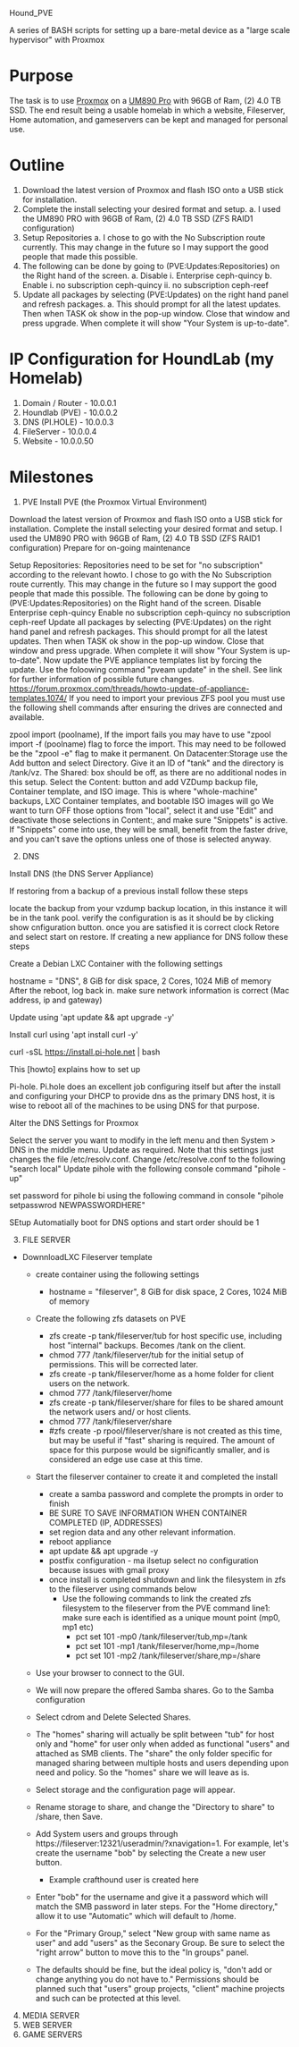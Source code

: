 Hound_PVE

A series of BASH scripts for setting up a bare-metal device as a \"large
scale hypervisor\" with Proxmox

# Purpose

The task is to use [Proxmox](https://www.proxmox.com/en/) on a [UM890
Pro](https://store.minisforum.com/products/minisforum-um890pro?_pos=1&_sid=b97dfcda4&_ss=r)
with 96GB of Ram, (2) 4.0 TB SSD. The end result being a usable homelab in which  a website, Fileserver, Home automation, and gameservers can be kept and managed for personal use.


# Outline
1.	Download the latest version of Proxmox and flash ISO onto a USB stick for installation.
2.	Complete the install selecting your desired format and setup. 
  a.	I used the UM890 PRO with 96GB of Ram, (2) 4.0 TB SSD (ZFS RAID1 configuration)
3.	Setup Repositories 
  a.	I chose to go with the No Subscription route currently. This may change in the future so I may support the good people that made this possible.
4.	The following can be done by going to (PVE:Updates:Repositories) on the Right hand of the screen.
  a.	Disable
    i.	Enterprise ceph-quincy
  b.	Enable
    i.	no subscription ceph-quincy
    ii.	no subscription ceph-reef
5.	Update all packages by selecting (PVE:Updates) on the right hand panel and refresh packages. 
  a.	This should prompt for all the latest updates. Then when TASK ok show in the pop-up window. Close that window and press upgrade. When complete it will show "Your System is up-to-date".

# IP Configuration for HoundLab (my Homelab)
  1. Domain / Router - 10.0.0.1
  2. Houndlab (PVE) - 10.0.0.2
  3. DNS (PI.HOLE) - 10.0.0.3
  4. FileServer - 10.0.0.4
  5. Website - 10.0.0.50
  
# Milestones
1. PVE
Install PVE (the Proxmox Virtual Environment)

Download the latest version of Proxmox and flash ISO onto a USB stick for installation.
Complete the install selecting your desired format and setup.
I used the UM890 PRO with 96GB of Ram, (2) 4.0 TB SSD (ZFS RAID1 configuration)
Prepare for on-going maintenance

Setup Repositories: Repositories need to be set for "no subscription" according to the relevant howto.
I chose to go with the No Subscription route currently. This may change in the future so I may support the good people that made this possible.
The following can be done by going to (PVE:Updates:Repositories) on the Right hand of the screen.
Disable
Enterprise ceph-quincy
Enable
no subscription ceph-quincy
no subscription ceph-reef
Update all packages by selecting (PVE:Updates) on the right hand panel and refresh packages.
This should prompt for all the latest updates. Then when TASK ok show in the pop-up window. Close that window and press upgrade. When complete it will show "Your System is up-to-date".
Now update the PVE appliance templates list by forcing the update. Use the foloowing command "pveam update" in the shell. See link for further information of possible future changes. https://forum.proxmox.com/threads/howto-update-of-appliance-templates.1074/
If you need to import your previous ZFS pool you must use the following shell commands after ensuring the drives are connected and available.

zpool import (poolname), If the import fails you may have to use "zpool import -f (poolname) flag to force the import. This may need to be followed be the "zpool -e" flag to make it permanent.
On Datacenter:Storage use the Add button and select Directory.
Give it an ID of "tank" and the directory is /tank/vz. The Shared: box should be off, as there are no additional nodes in this setup.
Select the Content: button and add VZDump backup file, Container template, and ISO image. This is where "whole-machine" backups, LXC Container templates, and bootable ISO images will go
We want to turn OFF those options from "local", select it and use "Edit" and deactivate those selections in Content:, and make sure "Snippets" is active. If "Snippets" come into use, they will be small, benefit from the faster drive, and you can't save the options unless one of those is selected anyway.

2. DNS

Install DNS (the DNS Server Appliance)

If restoring from a backup of a previous install follow these steps

locate the backup from your vzdump backup location, in this instance it will be in the tank pool.
verify the configuration is as it should be by clicking show cnfiguration button.
once you are satisfied it is correct clock Retore and select start on restore.
If creating a new appliance for DNS follow these steps

Create a Debian LXC Container with the following settings

hostname = "DNS", 8 GiB for disk space, 2 Cores, 1024 MiB of memory
After the reboot, log back in. make sure network information is correct (Mac address, ip and gateway)

Update using 'apt update && apt upgrade -y'

Install curl using 'apt install curl -y'

curl -sSL https://install.pi-hole.net | bash

This [howto] explains how to set up

Pi-hole.
Pi.hole does an excellent job configuring itself but after the install and configuring your DHCP to provide dns as the primary DNS host, it is wise to reboot all of the machines to be using DNS for that purpose.

Alter the DNS Settings for Proxmox

Select the server you want to modify in the left menu and then System > DNS in the middle menu. Update as required. Note that this settings just changes the file /etc/resolv.conf.
Change /etc/resolve.conf to the following "search local"
Update pihole with the following console command "pihole -up"

set password for pihole bi using the following command in console "pihole setpasswrod NEWPASSWORDHERE"

SEtup Automatially boot for DNS options and start order should be 1

3. FILE SERVER

 - DownnloadLXC Fileserver template
   - create container using the following settings
      - hostname = "fileserver", 8 GiB for disk space, 2 Cores, 1024 MiB of memory
   - Create the following zfs datasets on PVE
      - zfs create -p tank/fileserver/tub for host specific use, including host "internal" backups. Becomes /tank on the client.
      - chmod 777 /tank/fileserver/tub for the initial setup of permissions. This will be corrected later.
      - zfs create -p tank/fileserver/home as a home folder for client users on the network.
      - chmod 777 /tank/fileserver/home
      - zfs create -p tank/fileserver/share for files to be shared amount the network users and/ or host clients.
      - chmod 777 /tank/fileserver/share
      - #zfs create -p rpool/fileserver/share is not created as this time, but may be useful if "fast" sharing is required. The amount of space for this purpose would be significantly smaller, and is considered an edge use case at this time.

   - Start the fileserver container to create it and completed the install
      -  create a samba password and complete the prompts in order to finish
      -  BE SURE TO SAVE INFORMATION WHEN CONTAINER COMPLETED (IP, ADDRESSES)
      -  set region data and any other relevant information.
      -  reboot appliance
      -  apt update && apt upgrade -y
      -  postfix configuration - ma ilsetup select no configuration because issues with gmail proxy
      -  once install is completed shutdown and link the filesystem in zfs to the fileserver using commands below
         - Use the following commands to link the created zfs filesystem to the fileserver from the PVE command line1: make sure each is identified as a unique mount point (mp0, mp1 etc)
            - pct set 101 -mp0 /tank/fileserver/tub,mp=/tank
            - pct set 101 -mp1 /tank/fileserver/home,mp=/home
            - pct set 101 -mp2 /tank/fileserver/share,mp=/share
          
   - Use your browser to connect to the GUI.
   - We will now prepare the offered Samba shares. Go to the Samba configuration
   - Select cdrom and Delete Selected Shares.
   - The "homes" sharing will actually be split between "tub" for host only and "home" for user only when added as functional "users" and attached as SMB clients. The "share" the only folder specific for managed sharing between multiple hosts and users depending upon need and policy. So the "homes" share we will leave as is.
   - Select storage and the configuration page will appear.
   - Rename storage to share, and change the "Directory to share" to /share, then Save.
   - Add System users and groups through https://fileserver:12321/useradmin/?xnavigation=1. For example, let's create the username "bob" by selecting the Create a new user button.
      - Example crafthound user is created here
   - Enter "bob" for the username and give it a password which will match the SMB password in later steps. For the "Home directory," allow it to use "Automatic" which will default to /home.
   - For the "Primary Group," select "New group with same name as user" and add "users" as the Seconary Group. Be sure to select the "right arrow" button to move this to the "In groups" panel.
   - The defaults should be fine, but the ideal policy is, "don't add or change anything you do not have to." Permissions should be planned such that "users" group projects, "client" machine projects and such can be protected at this level.
  
4. MEDIA SERVER
5. WEB SERVER
6. GAME SERVERS
